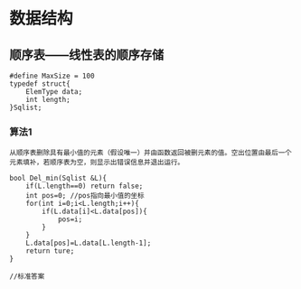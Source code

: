 # 数据结构
## 顺序表——线性表的顺序存储
```
#define MaxSize = 100
typedef struct{
    ElemType data;
    int length;
}Sqlist;
```
### 算法1
    从顺序表删除具有最小值的元素（假设唯一）并由函数返回被删元素的值。空出位置由最后一个元素填补，若顺序表为空，则显示出错误信息并退出运行。
```
bool Del_min(Sqlist &L){
    if(L.length==0) return false;
    int pos=0; //pos指向最小值的坐标
    for(int i=0;i<L.length;i++){
        if(L.data[i]<L.data[pos]){
            pos=i;
        }
    }
    L.data[pos]=L.data[L.length-1];
    return ture;
}

//标准答案

```
